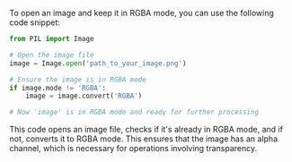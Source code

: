 To open an image and keep it in RGBA mode, you can use the following code snippet:

```python
from PIL import Image

# Open the image file
image = Image.open('path_to_your_image.png')

# Ensure the image is in RGBA mode
if image.mode != 'RGBA':
    image = image.convert('RGBA')

# Now 'image' is in RGBA mode and ready for further processing
```

This code opens an image file, checks if it's already in RGBA mode, and if not, converts it to RGBA mode. This ensures that the image has an alpha channel, which is necessary for operations involving transparency.

